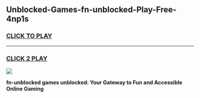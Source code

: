 
## Unblocked-Games-fn-unblocked-Play-Free-4np1s
<h3>
<a href="https://premium76.site?title=fn-unblocked&ref=21A">CLICK TO PLAY</a></h3>
<hr>

<h3>
<a href="https://premium76.site?title=fn-unblocked&ref=21A">CLICK 2 PLAY</a>
  
</h3>

<a href="https://premium76.site?title=fn-unblocked&ref=21A"><img src="https://clearcache.store/games.png"></a>


**fn-unblocked games unblocked: Your Gateway to Fun and Accessible Online Gaming**
